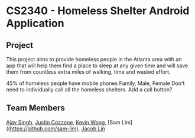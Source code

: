 # CS2340 - Homeless Shelter Android Application

## Project

This project aims to provide homeless people in the Atlanta area with an app that will help them find a place to sleep at any given time and will save them from countless extra miles of walking, time and wasted effort.

45% of homeless people have mobile phones
Family, Male, Female
Don't need to individually call all the homeless shelters.
Add a call button?


## Team Members

[Ajay Singh](https://github.com/ajaydeepsingh), [Justin Cozzone](https://github.com/jmc19), [Kevin Wong](https://github.com/Kwong61), [Sam Lim]((https://github.com/sam-lim), [Jacob Lin](https://github.com/Goalaso)
